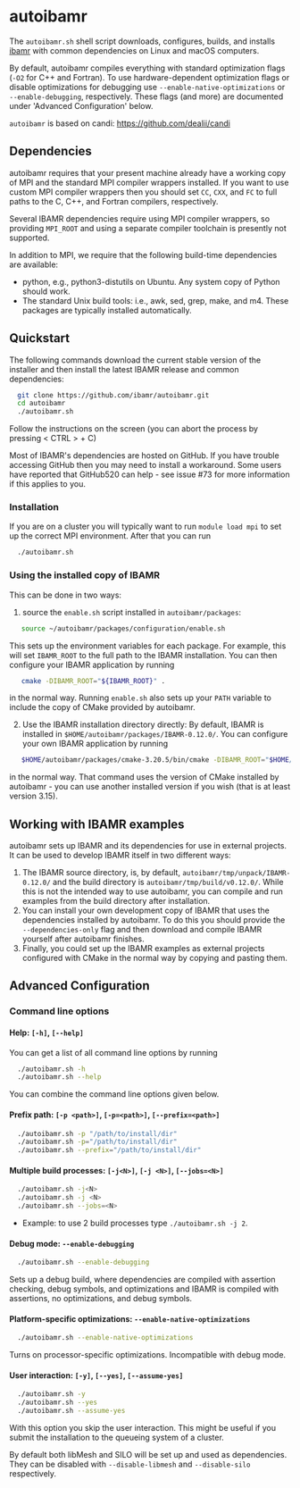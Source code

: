 autoibamr
=========

The ``autoibamr.sh`` shell script downloads, configures, builds, and installs
[ibamr](https://ibamr.github.io) with common dependencies on
Linux and macOS computers.

By default, autoibamr compiles everything with standard optimization flags
(`-O2` for C++ and Fortran). To use hardware-dependent optimization flags or
disable optimizations for debugging use `--enable-native-optimizations` or
`--enable-debugging`, respectively. These flags (and more) are documented under
'Advanced Configuration' below.

`autoibamr` is based on candi: https://github.com/dealii/candi

Dependencies
----

autoibamr requires that your present machine already have a working copy of MPI
and the standard MPI compiler wrappers installed. If you want to use custom MPI
compiler wrappers then you should set `CC`, `CXX`, and `FC` to full paths to the
C, C++, and Fortran compilers, respectively.

Several IBAMR dependencies require using MPI compiler wrappers, so providing
`MPI_ROOT` and using a separate compiler toolchain is presently not supported.

In addition to MPI, we require that the following build-time dependencies are
available:
- python, e.g., python3-distutils on Ubuntu. Any system copy of Python should
  work.
- The standard Unix build tools: i.e., awk, sed, grep, make, and m4. These
  packages are typically installed automatically.

Quickstart
----

The following commands download the current stable version of the installer and
then install the latest IBAMR release and common dependencies:

```bash
  git clone https://github.com/ibamr/autoibamr.git
  cd autoibamr
  ./autoibamr.sh
```

Follow the instructions on the screen
(you can abort the process by pressing < CTRL > + C)

Most of IBAMR's dependencies are hosted on GitHub. If you have trouble
accessing GitHub then you may need to install a workaround. Some users have
reported that GitHub520 can help - see issue #73 for more information if this
applies to you.


### Installation

If you are on a cluster you will typically want to run `module load mpi` to set
up the correct MPI environment. After that you can run

```bash
  ./autoibamr.sh
```

### Using the installed copy of IBAMR

This can be done in two ways:
1. source the `enable.sh` script installed in `autoibamr/packages`:

```bash
   source ~/autoibamr/packages/configuration/enable.sh
```

   This sets up the environment variables for each package. For example, this
   will set `IBAMR_ROOT` to the full path to the IBAMR installation. You can then
   configure your IBAMR application by running

```bash
   cmake -DIBAMR_ROOT="${IBAMR_ROOT}" .
```
   in the normal way. Running `enable.sh` also sets up your `PATH` variable to
   include the copy of CMake provided by autoibamr.

2. Use the IBAMR installation directory directly: By default, IBAMR is installed
   in `$HOME/autoibamr/packages/IBAMR-0.12.0/`. You can configure your own IBAMR
   application by running

```bash
   $HOME/autoibamr/packages/cmake-3.20.5/bin/cmake -DIBAMR_ROOT="$HOME/autoibamr/packages/IBAMR-0.12.0/" .
```
   in the normal way. That command uses the version of CMake installed by
   autoibamr - you can use another installed version if you wish (that is at
   least version 3.15).

Working with IBAMR examples
----
autoibamr sets up IBAMR and its dependencies for use in external projects. It
can be used to develop IBAMR itself in two different ways:
1. The IBAMR source directory, is, by default, `autoibamr/tmp/unpack/IBAMR-0.12.0/`
   and the build directory is `autoibamr/tmp/build/v0.12.0/`. While this is not
   the intended way to use autoibamr, you can compile and run examples from the
   build directory after installation.
2. You can install your own development copy of IBAMR that uses the dependencies
   installed by autoibamr. To do this you should provide the `--dependencies-only`
   flag and then download and compile IBAMR yourself after autoibamr finishes.
3. Finally, you could set up the IBAMR examples as external projects configured
   with CMake in the normal way by copying and pasting them.

Advanced Configuration
----

### Command line options

#### Help: ``[-h]``, ``[--help]``
You can get a list of all command line options by running
```bash
  ./autoibamr.sh -h
  ./autoibamr.sh --help
```

You can combine the command line options given below.

#### Prefix path: ``[-p <path>]``, ``[-p=<path>]``, ``[--prefix=<path>]``
```bash
  ./autoibamr.sh -p "/path/to/install/dir"
  ./autoibamr.sh -p="/path/to/install/dir"
  ./autoibamr.sh --prefix="/path/to/install/dir"
```

#### Multiple build processes: ``[-j<N>]``, ``[-j <N>]``, ``[--jobs=<N>]``
```bash
  ./autoibamr.sh -j<N>
  ./autoibamr.sh -j <N>
  ./autoibamr.sh --jobs=<N>
```

* Example: to use 2 build processes type ``./autoibamr.sh -j 2``.

#### Debug mode: `--enable-debugging`
```bash
  ./autoibamr.sh --enable-debugging
```
Sets up a debug build, where dependencies are compiled with assertion checking,
debug symbols, and optimizations and IBAMR is compiled with assertions, no
optimizations, and debug symbols.

#### Platform-specific optimizations: `--enable-native-optimizations`
```bash
  ./autoibamr.sh --enable-native-optimizations
```
Turns on processor-specific optimizations. Incompatible with debug mode.

#### User interaction: ``[-y]``, ``[--yes]``, ``[--assume-yes]``
```bash
  ./autoibamr.sh -y
  ./autoibamr.sh --yes
  ./autoibamr.sh --assume-yes
```

With this option you skip the user interaction. This might be useful if you
submit the installation to the queueing system of a cluster.

By default both libMesh and SILO will be set up and used as dependencies. They
can be disabled with `--disable-libmesh` and `--disable-silo` respectively.
